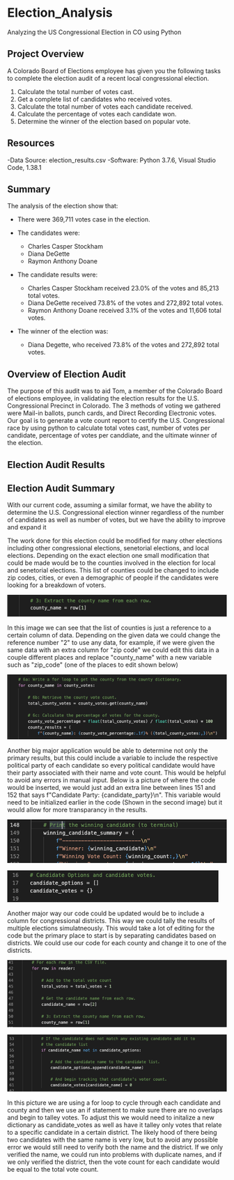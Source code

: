 # Election_Analysis
Analyzing the US Congressional Election in CO using Python

## Project Overview
A Colorado Board of Elections employee has given you the following tasks to complete the election audit of a recent local congressional election.

1. Calculate the total number of votes cast.
2. Get a complete list of candidates who received votes.
3. Calculate the total number of votes each candidate received.
4. Calculate the percentage of votes each candidate won.
5. Determine the winner of the election based on popular vote.

## Resources
-Data Source: election_results.csv
-Software: Python 3.7.6, Visual Studio Code, 1.38.1

## Summary
The analysis of the election show that:

- There were 369,711 votes case in the election.

- The candidates were:
   - Charles Casper Stockham
   - Diana DeGette
   - Raymon Anthony Doane

 - The candidate results were:
   - Charles Casper Stockham received 23.0% of the votes and 85,213 total votes.
   - Diana DeGette received 73.8% of the votes and 272,892 total votes.
   - Raymon Anthony Doane received 3.1% of the votes and 11,606 total votes.

- The winner of the election was:
  - Diana Degette, who received 73.8% of the votes and 272,892 total votes.

## Overview of Election Audit
The purpose of this audit was to aid Tom, a member of the Colorado Board of elections employee, in validating the election results for the U.S. Congressional Precinct in Colorado. The 3 methods of voting we gathered were Mail-in ballots, punch cards, and Direct Recording Electronic votes. Our goal is to generate a vote count report to certify the U.S. Congressional race by using python to calculate total votes cast, number of votes per candidate, percentage of votes per canddiate, and the ultimate winner of the election.
   
## Election Audit Results


## Election Audit Summary
With our current code, assuming a similar format, we have the ability to determine the U.S. Congressional election winner regardless of the number of candidates as well as number of votes, but we have the ability to improve and expand it

The work done for this election could be modified for many other elections including other congressional elections, senetorial elections, and local elections. Depending on the exact election one small modification that could be made would be to the counties involved in the election for local and senetorial elections. This list of counties could be changed to include zip codes, cities, or even a demographic of people if the candidates were looking for a breakdown of voters. 
   
![county_name](https://github.com/tateml0000/Election_Analysis/blob/main/county_name.png)
   
In this image we can see that the list of counties is just a reference to a certain column of data. Depending on the given data we could change the reference number "2" to use any data, for example, if we were given the same data with an extra column for "zip code" we could edit this data in a couple different places and replace "county_name" with a new variable such as "zip_code" (one of the places to edit shown below)
   
![edit_county_name](https://github.com/tateml0000/Election_Analysis/blob/main/edit_county_name.png)
   
Another big major application would be able to determine not only the primary results, but this could include a variable to include the respective political party of each candidate so every political candidate would have their party associated with their name and vote count. This would be helpful to avoid any errors in manual input. Below is a picture of where the code would be inserted, we would just add an extra line between lines 151 and 152 that says f"Candidate Party: {candidate_party}\n". This variable would need to be initialized earlier in the code (Shown in the second image) but it would allow for more transparancy in the results.

![lines_151-152](https://github.com/tateml0000/Election_Analysis/blob/main/line_151-152.png)

![initializing_variable](https://github.com/tateml0000/Election_Analysis/blob/main/initializing_variable.png)

Another major way our code could be updated would be to include a column for congressional districts. This way we could tally the results of multiple elections simulatneously. This would take a lot of editing for the code but the primary place to start is by separating candidates based on districts. We could use our code for each county and change it to one of the districts. 

![for_loop](https://github.com/tateml0000/Election_Analysis/blob/main/for_loop.png)

![if_statement](https://github.com/tateml0000/Election_Analysis/blob/main/if_statement.png)

In this picture we are using a for loop to cycle through each candidate and county and then we use an if statement to make sure there are no overlaps and begin to talley votes. To adjust this we would need to initalize a new dictionary as candidate_votes as well as have it talley only votes that relate to a specific candidate in a certain district. The likely hood of there being two candidates with the same name is very low, but to avoid any possible error we would still need to verify both the name and the district. If we only verified the name, we could run into problems with duplicate names, and if we only verified the district, then the vote count for each candidate would be equal to the total vote count.
